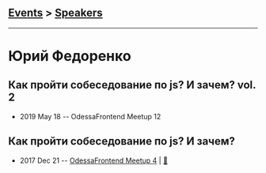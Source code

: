 ## [Events](../README.md) > [Speakers](../speakers.md)
---

# Юрий Федоренко

## Как пройти собеседование по js? И зачем? vol. 2
- 2019 May 18 -- OdessaFrontend Meetup 12    
## Как пройти собеседование по js? И зачем?
- 2017 Dec 21 -- [OdessaFrontend Meetup 4](https://youtu.be/uYJyIE3id-M)  | [:notebook:](https://www.slideshare.net/odessafrontend/js-odessafrontend-meetup-4)  
